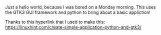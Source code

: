 Just a hello world, because I was bored on a Monday morning. 
This uses the GTK3 GUI framework and python to bring about a basic appliction!

Thanks to this hyperlink that I used to make this: https://linuxhint.com/create-simple-application-python-and-gtk3/
